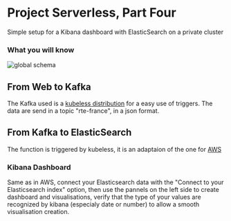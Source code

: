 # Project Serverless, Part Four
Simple setup for a Kibana dashboard with ElasticSearch on a private cluster

### What you will know
![global schema](../../images/rapport4.png)

## From Web to Kafka
The Kafka used is a [kubeless distribution](https://github.com/kubeless/kafka-trigger/releases) for a easy use of triggers.
The data are send in a topic "rte-france", in a json format.

## From Kafka to ElasticSearch
The function is triggered by kubeless, it is an adaptaion of the one for [AWS](https://github.com/Ulysse-C/Projet_Serverless/tree/master/AWS/codefromSqstoElastic.py)

### Kibana Dashboard
Same as in AWS, connect your Elasticsearch data with the "Connect to your Elasticsearch index" option, then use the pannels on the left side to create dashboard and visualisations, verify that the type of your values are recognized by kibana (especialy date or number) to allow a smooth visualisation creation.